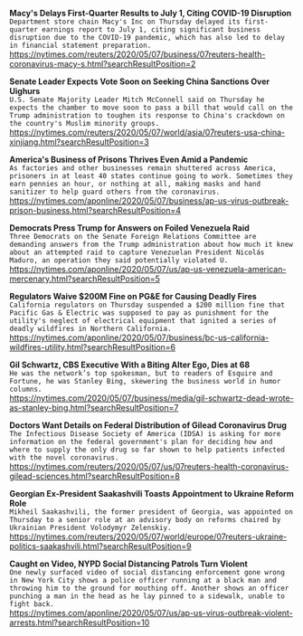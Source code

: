 **Macy's Delays First-Quarter Results to July 1, Citing COVID-19 Disruption**\
`Department store chain Macy's Inc on Thursday delayed its first-quarter earnings report to July 1, citing significant business disruption due to the COVID-19 pandemic, which has also led to delay in financial statement preparation.`\
https://nytimes.com/reuters/2020/05/07/business/07reuters-health-coronavirus-macy-s.html?searchResultPosition=2

**Senate Leader Expects Vote Soon on Seeking China Sanctions Over Uighurs**\
`U.S. Senate Majority Leader Mitch McConnell said on Thursday he expects the chamber to move soon to pass a bill that would call on the Trump administration to toughen its response to China's crackdown on the country's Muslim minority groups.`\
https://nytimes.com/reuters/2020/05/07/world/asia/07reuters-usa-china-xinjiang.html?searchResultPosition=3

**America's Business of Prisons Thrives Even Amid a Pandemic**\
`As factories and other businesses remain shuttered across America, prisoners in at least 40 states continue going to work. Sometimes they earn pennies an hour, or nothing at all, making masks and hand sanitizer to help guard others from the coronavirus. `\
https://nytimes.com/aponline/2020/05/07/business/ap-us-virus-outbreak-prison-business.html?searchResultPosition=4

**Democrats Press Trump for Answers on Foiled Venezuela Raid**\
`Three Democrats on the Senate Foreign Relations Committee are demanding answers from the Trump administration about how much it knew about an attempted raid to capture Venezuelan President Nicolás Maduro, an operation they said potentially violated U.`\
https://nytimes.com/aponline/2020/05/07/us/ap-us-venezuela-american-mercenary.html?searchResultPosition=5

**Regulators Waive $200M Fine on PG&E for Causing Deadly Fires**\
`California regulators on Thursday suspended a $200 million fine that Pacific Gas & Electric was supposed to pay as punishment for the utility's neglect of electrical equipment that ignited a series of deadly wildfires in Northern California.`\
https://nytimes.com/aponline/2020/05/07/business/bc-us-california-wildfires-utility.html?searchResultPosition=6

**Gil Schwartz, CBS Executive With a Biting Alter Ego, Dies at 68**\
`He was the network’s top spokesman, but to readers of Esquire and Fortune, he was Stanley Bing, skewering the business world in humor columns.`\
https://nytimes.com/2020/05/07/business/media/gil-schwartz-dead-wrote-as-stanley-bing.html?searchResultPosition=7

**Doctors Want Details on Federal Distribution of Gilead Coronavirus Drug**\
`The Infectious Disease Society of America (IDSA) is asking for more information on the federal government's plan for deciding how and where to supply the only drug so far shown to help patients infected with the novel coronavirus.`\
https://nytimes.com/reuters/2020/05/07/us/07reuters-health-coronavirus-gilead-sciences.html?searchResultPosition=8

**Georgian Ex-President Saakashvili Toasts Appointment to Ukraine Reform Role**\
`Mikheil Saakashvili, the former president of Georgia, was appointed on Thursday to a senior role at an advisory body on reforms chaired by Ukrainian President Volodymyr Zelenskiy.`\
https://nytimes.com/reuters/2020/05/07/world/europe/07reuters-ukraine-politics-saakashvili.html?searchResultPosition=9

**Caught on Video, NYPD Social Distancing Patrols Turn Violent**\
`One newly surfaced video of social distancing enforcement gone wrong in New York City shows a police officer running at a black man and throwing him to the ground for mouthing off. Another shows an officer punching a man in the head as he lay pinned to a sidewalk, unable to fight back.`\
https://nytimes.com/aponline/2020/05/07/us/ap-us-virus-outbreak-violent-arrests.html?searchResultPosition=10

